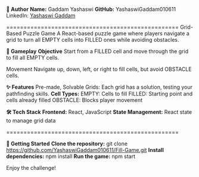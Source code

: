 **👤 Author**
**Name:** Gaddam Yashaswi
**GitHub:** YashaswiGaddam010611
LinkedIn: [Yashaswi Gaddam](https://www.linkedin.com/in/yashaswi-gaddam-576413267/overlay/about-this-profile/?lipi=urn%3Ali%3Apage%3Ad_flagship3_profile_view_base%3BUvFE%2BSuFQOa3K2ZpEnlcJg%3D%3D)

==================================================
Grid-Based Puzzle Game
A React-based puzzle game where players navigate a grid to turn all EMPTY cells into FILLED ones while avoiding obstacles.

**📜 Gameplay**
**Objective**
Start from a FILLED cell and move through the grid to fill all EMPTY cells.

Movement
Navigate up, down, left, or right to fill cells, but avoid OBSTACLE cells.

**✨ Features**
Pre-made, Solvable Grids: Each grid has a solution, testing your pathfinding skills.
**Cell Types:**
    EMPTY: Cells to fill
    FILLED: Starting point and cells already filled
    OBSTACLE: Blocks player movement

**🛠 Tech Stack**
**Frontend:** React, JavaScript
**State Management:** React state to manage grid data

==================================================

**🚀 Getting Started**
**Clone the repository:**
    git clone https://github.com/YashaswiGaddam010611/Fill-Game.git
**Install dependencies:**
    npm install
**Run the game:**
    npm start

Enjoy the challenge!
